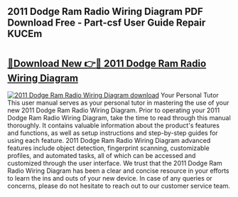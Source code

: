 ## 2011 Dodge Ram Radio Wiring Diagram PDF Download Free - Part-csf User Guide Repair KUCEm

# <h2><a href="http://dfk0l5.blite.top/?on=2011+Dodge+Ram+Radio+Wiring+Diagram">🔗Download New 👉🔴 2011 Dodge Ram Radio Wiring Diagram</a></h2>

[![2011 Dodge Ram Radio Wiring Diagram download](https://i.imgur.com/lujVjoI.png)](http://dfk0l5.blite.top/?on=2011+Dodge+Ram+Radio+Wiring+Diagram)
Your Personal Tutor This user manual serves as your personal tutor in mastering the use of your new 2011 Dodge Ram Radio Wiring Diagram. Prior to operating your 2011 Dodge Ram Radio Wiring Diagram, take the time to read through this manual thoroughly. It contains valuable information about the product's features and functions, as well as setup instructions and step-by-step guides for using each feature. 2011 Dodge Ram Radio Wiring Diagram advanced features include object detection, fingerprint scanning, customizable profiles, and automated tasks, all of which can be accessed and customized through the user interface. We trust that the 2011 Dodge Ram Radio Wiring Diagram has been a clear and concise resource in your efforts to learn the ins and outs of your new device. In case of any queries or concerns, please do not hesitate to reach out to our customer service team.
